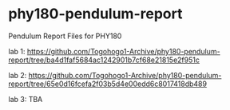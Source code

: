 # phy180-pendulum-report
Pendulum Report Files for PHY180

lab 1: https://github.com/Togohogo1-Archive/phy180-pendulum-report/tree/ba4d1faf5684ac1242901b7cf68e21815e2f951c

lab 2: https://github.com/Togohogo1-Archive/phy180-pendulum-report/tree/65e0d16fcefa2f03b5d4e00edd6c8017418db489

lab 3: TBA
